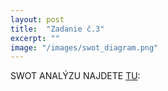```yaml
---
layout: post
title:  "Zadanie č.3"
excerpt: ""
image: "/images/swot_diagram.png"
---
```


SWOT ANALÝZU NAJDETE [TU](https://alex1972000.github.io/mis/elements/):

